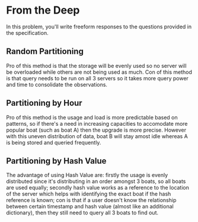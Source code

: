 # From the Deep

In this problem, you'll write freeform responses to the questions provided in the specification.

## Random Partitioning

Pro of this method is that the storage will be evenly used so no server will be overloaded while others are not being used as much. Con of this method is that query needs to be run on all 3 servers so it takes more query power and time to consolidate the observations.

## Partitioning by Hour

Pro of this method is the usage and load is more predictable based on patterns, so if there's a need in increasing capacities to accomodate more popular boat (such as boat A) then the upgrade is more precise. However with this uneven distribution of data, boat B will stay amost idle whereas A is being stored and queried frequently.

## Partitioning by Hash Value

The advantage of using Hash Value are: firstly the usage is evenly distributed since it's distributing in an order amongst 3 boats, so all boats are used equally; secondly hash value works as a reference to the location of the server which helps with identifying the exact boat if the hash reference is known; con is that if a user doesn't know the relationship between certain timestamp and hash value (almost like an additional dictionary), then they still need to query all 3 boats to find out.